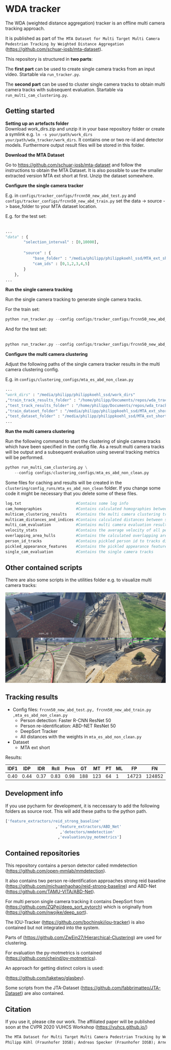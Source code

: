 # WDA tracker

The WDA (weighted distance aggregation) tracker is an offline multi camera tracking approach.

It is published as part of `The MTA Dataset for Multi Target Multi Camera Pedestrian Tracking by Weighted Distance Aggregation`
(https://github.com/schuar-iosb/mta-dataset). 


This repository is structured in **two parts**:  

 The **first part** can be used to create single camera tracks 
from an input video. Startable via `run_tracker.py`.

The **second part** can be used to cluster single camera tracks
to obtain multi camera tracks with subsequent evaluation. Startable via `run_multi_cam_clustering.py`.




## Getting started


**Setting up an artefacts folder**  
Download work_dirs.zip and unzip it in your base repository folder or create a symlink e.g. 
`ln -s your/path/work_dirs your/path/wda_tracker/work_dirs`. 
It contains one or two re-id and detector models.
Furthermore output result files will be stored in this folder.



**Download the MTA Dataset**

Go to https://github.com/schuar-iosb/mta-dataset 
and follow the instructions to obtain the MTA Dataset. It is also possible to use 
the smaller extracted version MTA ext short at first. Unzip the dataset somewhere.

**Configure the single camera tracker**

E.g. in `configs/tracker_configs/frcnn50_new_abd_test.py` and `configs/tracker_configs/frcnn50_new_abd_train.py` 
set the data -> source -> base_folder to your MTA dataset location.

E.g. for the test set:
```python

...
"data" : {
        "selection_interval" : [0,10000],

        "source" : {
            "base_folder" : "/media/philipp/philippkoehl_ssd/MTA_ext_short/test",
            "cam_ids" : [0,1,2,3,4,5]
        }
    },
...
```

**Run the single camera tracking**

Run the single camera tracking to generate single camera tracks.

For the train set:

```python
python run_tracker.py --config configs/tracker_configs/frcnn50_new_abd_train.py
```

And for the test set:

```python

python run_tracker.py --config configs/tracker_configs/frcnn50_new_abd_test.py

```


**Configure the multi camera clustering**

Adjust the following paths of the single camera tracker results in the multi camera clustering config.

E.g. in `configs/clustering_configs/mta_es_abd_non_clean.py`

```python
...
"work_dirs" : "/media/philipp/philippkoehl_ssd/work_dirs"
,"train_track_results_folder" : "/home/philipp/Documents/repos/wda_tracker/work_dirs/tracker/config_runs/frcnn50_new_abd_train/tracker_results"
,"test_track_results_folder" : "/home/philipp/Documents/repos/wda_tracker/work_dirs/tracker/config_runs/frcnn50_new_abd_test/tracker_results"
,"train_dataset_folder" : "/media/philipp/philippkoehl_ssd/MTA_ext_short/train"
,"test_dataset_folder" : "/media/philipp/philippkoehl_ssd/MTA_ext_short/test"
...
```


**Run the multi camera clustering**

Run the following command to start the clustering of single camera tracks which
have been specified in the config file. As a result multi camera tracks will be output  and 
a subsequent evaluation using several tracking metrics will be performed.

```python
python run_multi_cam_clustering.py \
    --config configs/clustering_configs/mta_es_abd_non_clean.py
```

Some files for caching and results will be created in the `clustering/config_runs/mta_es_abd_non_clean`
folder. If you change some code it might be necessary that you delete some of these files.

```python
log.txt                        #Contains some log info
cam_homographies               #Contains calculated homographies between cameras                         
multicam_clustering_results    #Contains the multi camera clustering tracks
multicam_distances_and_indices #Contains calculated distances between single camera tracks 
multi_cam_evaluation           #Contains multi camera evaluation results
velocity_stats                 #Contains the average velocity of all persons 
overlapping_area_hulls         #Contains the calculated overlapping areas between all cameras 
person_id_tracks               #Contains pickled person id to tracks dictionary 
pickled_appearance_features    #Contains the pickled appearance feature for all frames
single_cam_evaluation          #Contains the single camera tracks

```


## Other contained scripts

There are also some scripts in the utilities folder e.g. to visualize multi camera tracks:

![](readme_files/img_hid_17_oid_1966.jpg)

## Tracking results


- Config files: `frcnn50_new_abd_test.py, frcnn50_new_abd_train.py ,mta_es_abd_non_clean.py`
    - Person detection: Faster R-CNN ResNet 50 
    - Person re-identification: ABD-NET ResNet 50
    - DeepSort Tracker
    - All distances with the weights in `mta_es_abd_non_clean.py`
- Dataset
    - MTA ext short

Results:

| IDF1 | IDP  | IDR  | Rcll | Prcn | GT  | MT  | PT | ML | FP    | FN     | IDs  | FM   | MOTA | MOTP | 
|------|------|------|------|------|-----|-----|----|----|-------|--------|------|------|------|------| 
| 0.40 | 0.44 | 0.37 | 0.83 | 0.98 | 188 | 123 | 64 | 1  | 14723 | 124852 | 1846 | 7140 | 0.80 | 0.18 | 



## Development info

If you use pycharm for development, it is neccessary to add the following
folders as source root. This will add these paths to the python path.
```python
['feature_extractors/reid_strong_baseline'
                      ,'feature_extractors/ABD_Net'
                        ,'detectors/mmdetection'
                       ,'evaluation/py_motmetrics']
```


## Contained repositories

This repository contains a person detector called mmdetection
 (https://github.com/open-mmlab/mmdetection).
 
 
It also contains two person re-identification approaches strong reid baseline (https://github.com/michuanhaohao/reid-strong-baseline) and
ABD-Net (https://github.com/TAMU-VITA/ABD-Net). 
 
For multi person single camera tracking it contains DeepSort from (https://github.com/ZQPei/deep_sort_pytorch) 
which is originally from (https://github.com/nwojke/deep_sort).

The IOU-Tracker (https://github.com/bochinski/iou-tracker) is also contained but not integrated into the system.

Parts of  (https://github.com/ZwEin27/Hierarchical-Clustering) are used for clustering.

For evaluation the py-motmetrics is contained (https://github.com/cheind/py-motmetrics).

An approach for getting distinct colors is used:

(https://github.com/taketwo/glasbey).

Some scripts from the JTA-Dataset (https://github.com/fabbrimatteo/JTA-Dataset) are also contained.

## Citation

If you use it, please cite our work.
The affiliated paper will be published soon at the CVPR 2020 VUHCS Workshop (https://vuhcs.github.io/)

```latex
The MTA Dataset for Multi Target Multi Camera Pedestrian Tracking by Weighted Distance Aggregation. 
Philipp Köhl (Fraunhofer IOSB); Andreas Specker (Fraunhofer IOSB); Arne Schumann (Fraunhofer IOSB)* (Oral)
```
